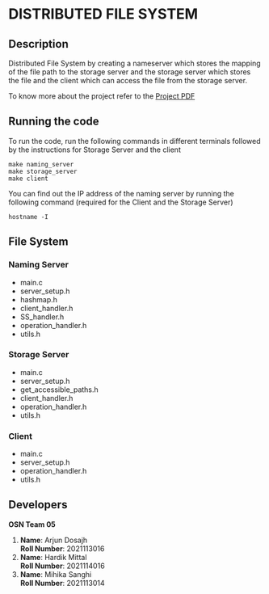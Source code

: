 # DISTRIBUTED FILE SYSTEM

## Description

Distributed File System by creating a nameserver which stores the mapping of the file path to the storage server and the storage server which stores the file and the client which can access the file from the storage server.

To know more about the project refer to the [Project PDF](./Course%20Project%20Operating%20Systems%20and%20Networks.pdf) </a>

## Running the code

To run the code, run the following commands in different terminals followed by the instructions for Storage Server and the client

```
make naming_server
make storage_server
make client
```

You can find out the IP address of the naming server by running the following command (required for the Client and the Storage Server)

```
hostname -I
```

## File System

### Naming Server

- main.c
- server_setup.h
- hashmap.h
- client_handler.h
- SS_handler.h
- operation_handler.h
- utils.h

### Storage Server

- main.c
- server_setup.h
- get_accessible_paths.h
- client_handler.h
- operation_handler.h
- utils.h

### Client

- main.c
- server_setup.h
- operation_handler.h
- utils.h

## Developers

**OSN Team 05**

1. **Name**: Arjun Dosajh  
   **Roll Number**: 2021113016
2. **Name**: Hardik Mittal  
   **Roll Number**: 2021114016
3. **Name**: Mihika Sanghi  
   **Roll Number**: 2021113014
